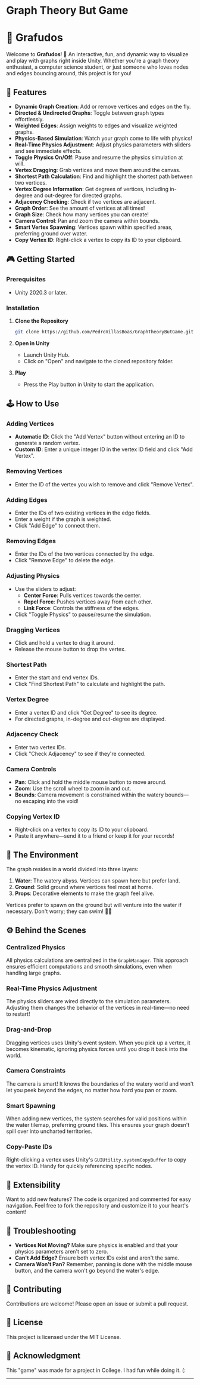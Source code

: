 # Graph Theory But Game

# 🎢 Grafudos

Welcome to **Grafudos**! 🎉 An interactive, fun, and dynamic way to visualize and play with graphs right inside Unity. Whether you're a graph theory enthusiast, a computer science student, or just someone who loves nodes and edges bouncing around, this project is for you!

## 🚀 Features

- **Dynamic Graph Creation**: Add or remove vertices and edges on the fly.
- **Directed & Undirected Graphs**: Toggle between graph types effortlessly.
- **Weighted Edges**: Assign weights to edges and visualize weighted graphs.
- **Physics-Based Simulation**: Watch your graph come to life with physics!
- **Real-Time Physics Adjustment**: Adjust physics parameters with sliders and see immediate effects.
- **Toggle Physics On/Off**: Pause and resume the physics simulation at will.
- **Vertex Dragging**: Grab vertices and move them around the canvas.
- **Shortest Path Calculation**: Find and highlight the shortest path between two vertices.
- **Vertex Degree Information**: Get degrees of vertices, including in-degree and out-degree for directed graphs.
- **Adjacency Checking**: Check if two vertices are adjacent.
- **Graph Order**: See the amount of vertices at all times!
- **Graph Size**: Check how many vertices you can create!
- **Camera Control**: Pan and zoom the camera within bounds.
- **Smart Vertex Spawning**: Vertices spawn within specified areas, preferring ground over water.
- **Copy Vertex ID**: Right-click a vertex to copy its ID to your clipboard.

## 🎮 Getting Started

### Prerequisites

- Unity 2020.3 or later.

### Installation

1. **Clone the Repository**

   ```bash
   git clone https://github.com/PedroVillasBoas/GraphTheoryButGame.git
   ```

2. **Open in Unity**

   - Launch Unity Hub.
   - Click on "Open" and navigate to the cloned repository folder.

3. **Play**

   - Press the Play button in Unity to start the application.

## 🕹️ How to Use

### Adding Vertices

- **Automatic ID**: Click the "Add Vertex" button without entering an ID to generate a random vertex.
- **Custom ID**: Enter a unique integer ID in the vertex ID field and click "Add Vertex".

### Removing Vertices

- Enter the ID of the vertex you wish to remove and click "Remove Vertex".

### Adding Edges

- Enter the IDs of two existing vertices in the edge fields.
- Enter a weight if the graph is weighted.
- Click "Add Edge" to connect them.

### Removing Edges

- Enter the IDs of the two vertices connected by the edge.
- Click "Remove Edge" to delete the edge.

### Adjusting Physics

- Use the sliders to adjust:
  - **Center Force**: Pulls vertices towards the center.
  - **Repel Force**: Pushes vertices away from each other.
  - **Link Force**: Controls the stiffness of the edges.
- Click "Toggle Physics" to pause/resume the simulation.

### Dragging Vertices

- Click and hold a vertex to drag it around.
- Release the mouse button to drop the vertex.

### Shortest Path

- Enter the start and end vertex IDs.
- Click "Find Shortest Path" to calculate and highlight the path.

### Vertex Degree

- Enter a vertex ID and click "Get Degree" to see its degree.
- For directed graphs, in-degree and out-degree are displayed.

### Adjacency Check

- Enter two vertex IDs.
- Click "Check Adjacency" to see if they're connected.

### Camera Controls

- **Pan**: Click and hold the middle mouse button to move around.
- **Zoom**: Use the scroll wheel to zoom in and out.
- **Bounds**: Camera movement is constrained within the watery bounds—no escaping into the void!

### Copying Vertex ID

- Right-click on a vertex to copy its ID to your clipboard.
- Paste it anywhere—send it to a friend or keep it for your records!

## 🌊 The Environment

The graph resides in a world divided into three layers:

1. **Water**: The watery abyss. Vertices can spawn here but prefer land.
2. **Ground**: Solid ground where vertices feel most at home.
3. **Props**: Decorative elements to make the graph feel alive.

Vertices prefer to spawn on the ground but will venture into the water if necessary. Don't worry; they can swim! 🏊‍♂️

## ⚙️ Behind the Scenes

### Centralized Physics

All physics calculations are centralized in the `GraphManager`. This approach ensures efficient computations and smooth simulations, even when handling large graphs.

### Real-Time Physics Adjustment

The physics sliders are wired directly to the simulation parameters. Adjusting them changes the behavior of the vertices in real-time—no need to restart!

### Drag-and-Drop

Dragging vertices uses Unity's event system. When you pick up a vertex, it becomes kinematic, ignoring physics forces until you drop it back into the world.

### Camera Constraints

The camera is smart! It knows the boundaries of the watery world and won't let you peek beyond the edges, no matter how hard you pan or zoom.

### Smart Spawning

When adding new vertices, the system searches for valid positions within the water tilemap, preferring ground tiles. This ensures your graph doesn't spill over into uncharted territories.

### Copy-Paste IDs

Right-clicking a vertex uses Unity's `GUIUtility.systemCopyBuffer` to copy the vertex ID. Handy for quickly referencing specific nodes.

## 🧩 Extensibility

Want to add new features? The code is organized and commented for easy navigation. Feel free to fork the repository and customize it to your heart's content!

## 🐞 Troubleshooting

- **Vertices Not Moving?** Make sure physics is enabled and that your physics parameters aren't set to zero.
- **Can't Add Edge?** Ensure both vertex IDs exist and aren't the same.
- **Camera Won't Pan?** Remember, panning is done with the middle mouse button, and the camera won't go beyond the water's edge.

## 🤝 Contributing

Contributions are welcome! Please open an issue or submit a pull request.

## 📜 License

This project is licensed under the MIT License.

## 🎉 Acknowledgment

This "game" was made for a project in College. I had fun while doing it. (: 

---
